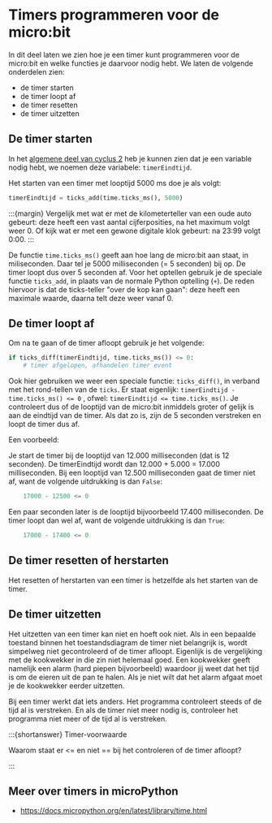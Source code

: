 # Timers programmeren voor de micro:bit

In dit deel laten we zien hoe je een timer kunt programmeren voor de micro:bit en welke functies je daarvoor nodig hebt. We laten de volgende onderdelen zien:

* de timer starten
* de timer loopt af
* de timer resetten
* de timer uitzetten

## De timer starten

In het [algemene deel van cyclus 2](timers-theorie) heb je kunnen zien dat je een variable nodig hebt, we noemen deze variabele: `timerEindtijd`.

Het starten van een timer met looptijd 5000 ms doe je als volgt:

```Python
timerEindtijd = ticks_add(time.ticks_ms(), 5000)

```

:::{margin}
Vergelijk met wat er met de kilometerteller van een oude auto gebeurt: deze heeft een vast aantal cijferposities, na het maximum volgt weer 0.
Of kijk wat er met een gewone digitale klok gebeurt: na 23:99 volgt 0:00.
:::

De functie `time.ticks_ms()` geeft aan hoe lang de micro:bit aan staat, in miliseconden.
Daar tel je 5000 milliseconden (= 5 seconden) bij op. De timer loopt dus over 5 seconden af.
Voor het optellen gebruik je de speciale functie `ticks_add`, in plaats van de normale Python optelling (`+`). 
De reden hiervoor is dat de ticks-teller "over de kop kan gaan": 
deze heeft een maximale waarde, daarna telt deze weer vanaf 0.

## De timer loopt af

Om na te gaan of de timer afloopt gebruik je het volgende:


```Python
if ticks_diff(timerEindtijd, time.ticks_ms()) <= 0:
    # timer afgelopen, afhandelen timer event
```

Ook hier gebruiken we weer een speciale functie: `ticks_diff()`, in verband met het rond-tellen van de `ticks`.
Er staat eigenlijk: `timerEindtijd - time.ticks_ms() <= 0` , ofwel: `timerEindtijd <= time.ticks_ms()`.
Je controleert dus of de looptijd van de micro:bit inmiddels groter of gelijk is aan de eindtijd van de timer.
Als dat zo is, zijn de 5 seconden verstreken en loopt de timer dus af.

Een voorbeeld:

Je start de timer bij de looptijd van 12.000 milliseconden (dat is 12 seconden). De timerEindtijd wordt dan 12.000 + 5.000 = 17.000 milliseconden. Bij een looptijd van 12.500 milliseconden gaat de timer niet af, want de volgende uitdrukking is dan `False`:

```Python
    17000 - 12500 <= 0
```

Een paar seconden later is de looptijd bijvoorbeeld 17.400 milliseconden. De timer loopt dan wel af, want de volgende uitdrukking is dan `True`:

```Python
    17000 - 17400 <= 0
```
 
## De timer resetten of herstarten

Het resetten of herstarten van een timer is hetzelfde als het starten van de timer.

## De timer uitzetten

Het uitzetten van een timer kan niet en hoeft ook niet. Als in een bepaalde toestand binnen het toestandsdiagram de timer niet belangrijk is, wordt simpelweg niet gecontroleerd of de timer afloopt. Eigenlijk is de vergelijking met de kookwekker in die zin niet helemaal goed. Een kookwekker geeft namelijk een alarm (hard piepen bijvoorbeeld) waardoor jij weet dat het tijd is om de eieren uit de pan te halen. Als je niet wilt dat het alarm afgaat moet je de kookwekker eerder uitzetten.

Bij een timer werkt dat iets anders. Het programma controleert steeds of de tijd al is verstreken. En als de timer niet meer nodig is, controleer het programma niet meer of de tijd al is verstreken.

:::{shortanswer} Timer-voorwaarde

Waarom staat er <= en niet == bij het controleren of de timer afloopt?

:::

## Meer over timers in microPython

* https://docs.micropython.org/en/latest/library/time.html

